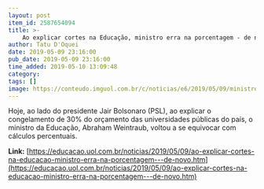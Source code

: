 ```yaml
---
layout: post
item_id: 2587654094
title: >-
    Ao explicar cortes na Educação, ministro erra na porcentagem - de novo
author: Tatu D'Oquei
date: 2019-05-09 23:16:00
pub_date: 2019-05-09 23:16:00
time_added: 2019-05-10 13:09:48
category: 
tags: []
image: https://conteudo.imguol.com.br/c/noticias/e6/2019/05/09/ministro-da-educacao-leva-chocolates-para-explicar-contigenciamento-nas-universidades-1557441510628_v2_615x300.jpg
---
```


Hoje, ao lado do presidente Jair Bolsonaro (PSL), ao explicar o congelamento de 30% do orçamento das universidades públicas do país, o ministro da Educação, Abraham Weintraub, voltou a se equivocar com cálculos percentuais.

**Link:** [https://educacao.uol.com.br/noticias/2019/05/09/ao-explicar-cortes-na-educacao-ministro-erra-na-porcentagem---de-novo.htm](https://educacao.uol.com.br/noticias/2019/05/09/ao-explicar-cortes-na-educacao-ministro-erra-na-porcentagem---de-novo.htm)

